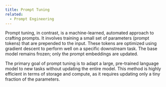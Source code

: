```yaml
---
title: Prompt Tuning
related:
  - Prompt Engineering
---
```

Prompt tuning, in contrast, is a machine-learned, automated approach to crafting prompts. It involves training a small set of parameters (prompt tokens) that are prepended to the input. These tokens are optimized using gradient descent to perform well on a specific downstream task. The base model remains frozen; only the prompt embeddings are updated.

The primary goal of prompt tuning is to adapt a large, pre-trained language model to new tasks without updating the entire model. This method is highly efficient in terms of storage and compute, as it requires updating only a tiny fraction of the parameters.
